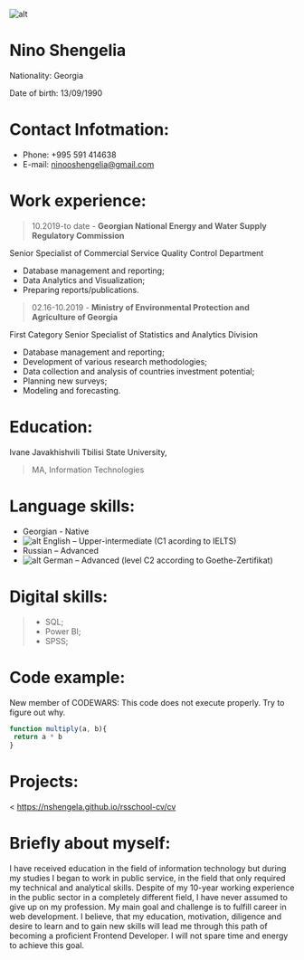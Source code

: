 ![alt](/rsschool-cv/personal.jpg) 
# **Nino Shengelia**
Nationality: Georgia

Date of birth: 13/09/1990


# Contact Infotmation:
* Phone: +995 591 414638
* E-mail: <ninooshengelia@gmail.com>
#  Work experience: 
>10.2019-to date - **Georgian National Energy and Water Supply Regulatory Commission**

Senior Specialist of Commercial Service Quality Control Department
* Database management and reporting;
* Data Analytics and Visualization;
* Preparing reports/publications. 

>02.16-10.2019  - **Ministry of Environmental Protection and Agriculture of Georgia**

First Category Senior Specialist of Statistics and Analytics Division

* Database management and reporting;
* Development of various research methodologies;
* Data collection and analysis of countries investment potential;
* Planning new surveys;
* Modeling and forecasting. 

# Education:
Ivane Javakhishvili Tbilisi State University, 
>MA, Information Technologies


# Language skills:
- Georgian - Native
- ![alt](/rsschool-cv/ielts.jpg) English – Upper-intermediate (C1 acording to IELTS)  
- Russian – Advanced 
- ![alt](/rsschool-cv/goethe.jpg) German – Advanced (level C2 according to Goethe-Zertifikat) 

# Digital skills:
> - SQL;
> - Power BI;
> - SPSS;

# Code example:
New member of CODEWARS: This code does not execute properly. Try to figure out why.
```javascript
function multiply(a, b){
 return a * b
}

```
# Projects:

< https://nshengela.github.io/rsschool-cv/cv


# Briefly about myself:

I have received education in the field of information technology but during my studies I began to work in public service, in the field that only required my technical and analytical skills.
Despite of my 10-year working experience in the public sector in a completely different field, I have never assumed to give up on my profession. My main goal and challenge is to fulfill career in web development.
I believe, that my education, motivation, diligence and desire to learn and to gain new skills will lead me through this path of becoming a proficient Frontend Developer. I will not spare time and energy to achieve this goal. 